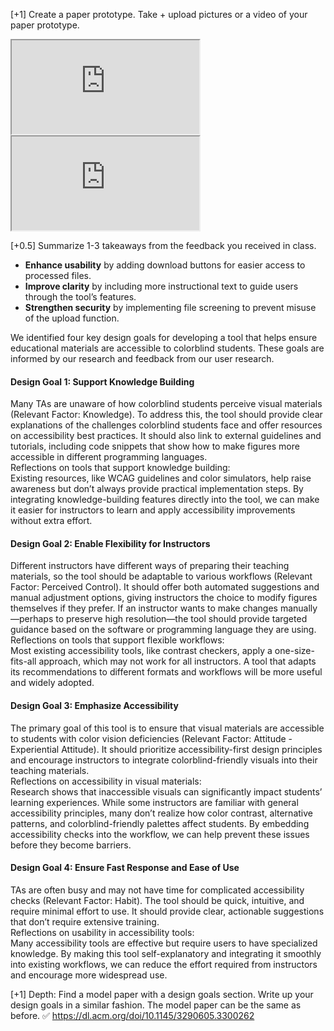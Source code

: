 [+1] Create a paper prototype. Take + upload pictures or a video of your paper prototype.

<iframe src="https://embed.figma.com/proto/66YLf7nN2Ez0BIp0FIVnY4/Color-Vision-Accessibility-Tool?node-id=1-31&p=f&t=xUsRHa7KvmT68NWZ-0&embed-host=github" allowfullscreen></iframe>

<iframe src="https://embed.figma.com/design/66YLf7nN2Ez0BIp0FIVnY4/Color-Vision-Accessibility-Tool?embed-host=github" allowfullscreen></iframe>


[+0.5] Summarize 1-3 takeaways from the feedback you received in class.
- **Enhance usability** by adding download buttons for easier access to processed files.  
- **Improve clarity** by including more instructional text to guide users through the tool’s features.  
- **Strengthen security** by implementing file screening to prevent misuse of the upload function.





We identified four key design goals for developing a tool that helps ensure educational materials are accessible to colorblind students. These goals are informed by our research and feedback from our user research.

#### Design Goal 1: Support Knowledge Building

Many TAs are unaware of how colorblind students perceive visual materials (Relevant Factor: Knowledge). To address this, the tool should provide clear explanations of the challenges colorblind students face and offer resources on accessibility best practices. It should also link to external guidelines and tutorials, including code snippets that show how to make figures more accessible in different programming languages.  
Reflections on tools that support knowledge building:  
Existing resources, like WCAG guidelines and color simulators, help raise awareness but don’t always provide practical implementation steps. By integrating knowledge-building features directly into the tool, we can make it easier for instructors to learn and apply accessibility improvements without extra effort.

#### Design Goal 2: Enable Flexibility for Instructors

Different instructors have different ways of preparing their teaching materials, so the tool should be adaptable to various workflows (Relevant Factor: Perceived Control). It should offer both automated suggestions and manual adjustment options, giving instructors the choice to modify figures themselves if they prefer. If an instructor wants to make changes manually—perhaps to preserve high resolution—the tool should provide targeted guidance based on the software or programming language they are using.  
Reflections on tools that support flexible workflows:  
Most existing accessibility tools, like contrast checkers, apply a one-size-fits-all approach, which may not work for all instructors. A tool that adapts its recommendations to different formats and workflows will be more useful and widely adopted.

#### Design Goal 3: Emphasize Accessibility

The primary goal of this tool is to ensure that visual materials are accessible to students with color vision deficiencies (Relevant Factor: Attitude \- Experiential Attitude). It should prioritize accessibility-first design principles and encourage instructors to integrate colorblind-friendly visuals into their teaching materials.  
Reflections on accessibility in visual materials:  
Research shows that inaccessible visuals can significantly impact students’ learning experiences. While some instructors are familiar with general accessibility principles, many don’t realize how color contrast, alternative patterns, and colorblind-friendly palettes affect students. By embedding accessibility checks into the workflow, we can help prevent these issues before they become barriers.

#### Design Goal 4: Ensure Fast Response and Ease of Use

TAs are often busy and may not have time for complicated accessibility checks (Relevant Factor: Habit). The tool should be quick, intuitive, and require minimal effort to use. It should provide clear, actionable suggestions that don’t require extensive training.  
Reflections on usability in accessibility tools:  
Many accessibility tools are effective but require users to have specialized knowledge. By making this tool self-explanatory and integrating it smoothly into existing workflows, we can reduce the effort required from instructors and encourage more widespread use.


[+1] Depth: Find a model paper with a design goals section. Write up your design goals in a similar fashion. The model paper can be the same as before. ✅
https://dl.acm.org/doi/10.1145/3290605.3300262 